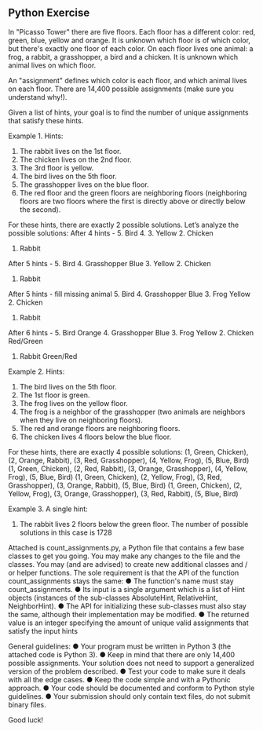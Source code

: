 ## Python Exercise
In "Picasso Tower" there are five floors. Each floor has a different color: red, green, blue, yellow
and orange. It is unknown which floor is of which color, but there's exactly one floor of each
color.
On each floor lives one animal: a frog, a rabbit, a grasshopper, a bird and a chicken. It is
unknown which animal lives on which floor.

An "assignment" defines which color is each floor, and which animal lives on each floor. There
are 14,400 possible assignments (make sure you understand why!).

Given a list of hints, your goal is to find the number of unique assignments that satisfy these
hints.

Example 1. Hints:
1. The rabbit lives on the 1st floor.
2. The chicken lives on the 2nd floor.
3. The 3rd floor is yellow.
4. The bird lives on the 5th floor.
5. The grasshopper lives on the blue floor.
6. The red floor and the green floors are neighboring floors (neighboring floors are two floors where the first is directly above or directly below the second).

For these hints, there are exactly 2 possible solutions. Let’s analyze the possible solutions:
After 4 hints -
5. Bird
4.
3. Yellow
2. Chicken
1. Rabbit

After 5 hints -
5. Bird
4. Grasshopper Blue
3. Yellow
2. Chicken
1. Rabbit

After 5 hints - fill missing animal
5. Bird
4. Grasshopper Blue
3. Frog Yellow
2. Chicken
1. Rabbit

After 6 hints -
5. Bird Orange
4. Grasshopper Blue
3. Frog Yellow
2. Chicken Red/Green
1. Rabbit Green/Red

Example 2. Hints:
1. The bird lives on the 5th floor.
2. The 1st floor is green.
3. The frog lives on the yellow floor.
4. The frog is a neighbor of the grasshopper (two animals are neighbors when they live on
neighboring floors).
5. The red and orange floors are neighboring floors.
6. The chicken lives 4 floors below the blue floor.

For these hints, there are exactly 4 possible solutions:
(1, Green, Chicken), (2, Orange, Rabbit), (3, Red, Grasshopper), (4, Yellow, Frog), (5, Blue,
Bird)
(1, Green, Chicken), (2, Red, Rabbit), (3, Orange, Grasshopper), (4, Yellow, Frog), (5, Blue,
Bird)
(1, Green, Chicken), (2, Yellow, Frog), (3, Red, Grasshopper), (3, Orange, Rabbit), (5, Blue,
Bird)
(1, Green, Chicken), (2, Yellow, Frog), (3, Orange, Grasshopper), (3, Red, Rabbit), (5, Blue,
Bird)

Example 3. A single hint:
1. The rabbit lives 2 floors below the green floor.
The number of possible solutions in this case is 1728

Attached is count_assignments.py, a Python file that contains a few base classes to get you
going.
You may make any changes to the file and the classes. You may (and are advised) to create
new additional classes and / or helper functions. The sole requirement is that the API of the
function count_assignments stays the same:
● The function's name must stay count_assignments.
● Its input is a single argument which is a list of Hint objects (instances of the sub-classes
AbsoluteHint, RelativeHint, NeighborHint).
● The API for initializing these sub-classes must also stay the same, although their
implementation may be modified.
● The returned value is an integer specifying the amount of unique valid assignments that
satisfy the input hints

General guidelines:
● Your program must be written in Python 3 (the attached code is Python 3).
● Keep in mind that there are only 14,400 possible assignments. Your solution does not
need to support a generalized version of the problem described.
● Test your code to make sure it deals with all the edge cases.
● Keep the code simple and with a Pythonic approach.
● Your code should be documented and conform to Python style guidelines.
● Your submission should only contain text files, do not submit binary files.

Good luck!